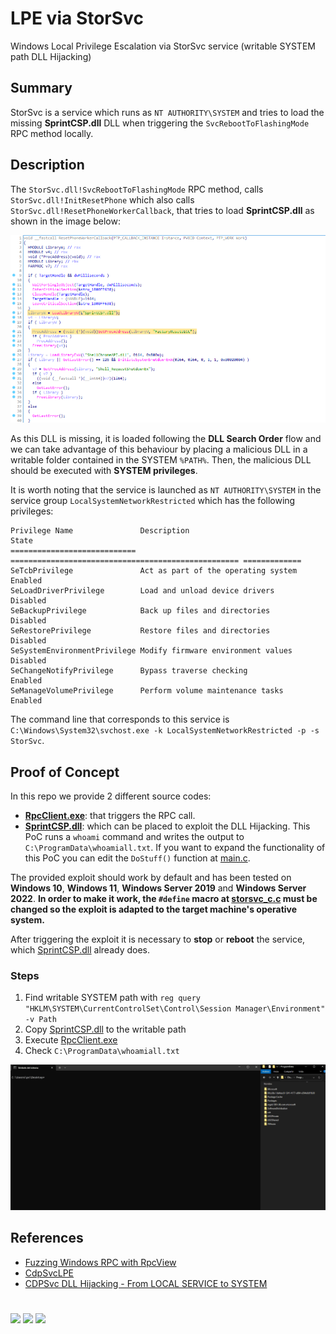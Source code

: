 # LPE via StorSvc

Windows Local Privilege Escalation via StorSvc service (writable SYSTEM path DLL Hijacking)

## Summary

StorSvc is a service which runs as `NT AUTHORITY\SYSTEM` and tries to load the missing **SprintCSP.dll** DLL when triggering the `SvcRebootToFlashingMode` RPC method locally.

## Description

The `StorSvc.dll!SvcRebootToFlashingMode` RPC method, calls `StorSvc.dll!InitResetPhone` which also calls `StorSvc.dll!ResetPhoneWorkerCallback`, that tries to load **SprintCSP.dll** as shown in the image below:

![FactoryResetUICC.png](./FactoryResetUICC.png)

As this DLL is missing, it is loaded following the **DLL Search Order** flow and we can take advantage of this behaviour by placing a malicious DLL in a writable folder contained in the SYSTEM `%PATH%`. Then, the malicious DLL should be executed with **SYSTEM privileges**.

It is worth noting that the service is launched as `NT AUTHORITY\SYSTEM` in the service group `LocalSystemNetworkRestricted` which has the following privileges:

```
Privilege Name               Description                                         State
============================ =================================================== =============
SeTcbPrivilege               Act as part of the operating system                 Enabled
SeLoadDriverPrivilege        Load and unload device drivers                      Disabled
SeBackupPrivilege            Back up files and directories                       Disabled
SeRestorePrivilege           Restore files and directories                       Disabled
SeSystemEnvironmentPrivilege Modify firmware environment values                  Disabled
SeChangeNotifyPrivilege      Bypass traverse checking                            Enabled
SeManageVolumePrivilege      Perform volume maintenance tasks                    Enabled
```
The command line that corresponds to this service is `C:\Windows\System32\svchost.exe -k LocalSystemNetworkRestricted -p -s StorSvc`.

## Proof of Concept

In this repo we provide 2 different source codes:
- [**RpcClient.exe**](./RpcClient): that triggers the RPC call.
- [**SprintCSP.dll**](./SprintCSP/): which can be placed to exploit the DLL Hijacking. This PoC runs a `whoami` command and writes the output to `C:\ProgramData\whoamiall.txt`. If you want to expand the functionality of this PoC you can edit the `DoStuff()` function at [main.c](./SprintCSP/SprintCSP/main.c#L7).

The provided exploit should work by default and has been tested on **Windows 10**, **Windows 11**, **Windows Server 2019** and **Windows Server 2022**. **In order to make it work, the `#define` macro at [storsvc_c.c](./RpcClient/RpcClient/storsvc_c.c#L3) must be changed so the exploit is adapted to the target machine's operative system.**

After triggering the exploit it is necessary to **stop** or **reboot** the service, which [SprintCSP.dll](./SprintCSP/) already does.

### Steps

1. Find writable SYSTEM path with `reg query "HKLM\SYSTEM\CurrentControlSet\Control\Session Manager\Environment" -v Path`
2. Copy [SprintCSP.dll](./SprintCSP/) to the writable path
3. Execute [RpcClient.exe](./RpcClient)
4. Check `C:\ProgramData\whoamiall.txt`

![PoC.gif](./PoC.gif)

## References

- [Fuzzing Windows RPC with RpcView](https://itm4n.github.io/fuzzing-windows-rpc-rpcview/)
- [CdpSvcLPE](https://github.com/sailay1996/CdpSvcLPE/blob/main/README.md)
- [CDPSvc DLL Hijacking - From LOCAL SERVICE to SYSTEM](https://itm4n.github.io/cdpsvc-dll-hijacking/)

#

[![](https://img.shields.io/badge/www-blackarrow.net-E5A505?style=flat-square)](https://www.blackarrow.net) [![](https://img.shields.io/badge/twitter-@BlackArrowSec-00aced?style=flat-square&logo=twitter&logoColor=white)](https://twitter.com/BlackArrowSec) [![](https://img.shields.io/badge/linkedin-@BlackArrowSec-0084b4?style=flat-square&logo=linkedin&logoColor=white)](https://www.linkedin.com/company/blackarrowsec/)
